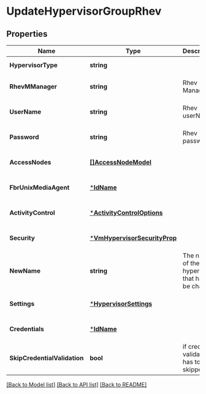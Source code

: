 # UpdateHypervisorGroupRhev

## Properties
Name | Type | Description | Notes
------------ | ------------- | ------------- | -------------
**HypervisorType** | **string** |  | [default to null]
**RhevMManager** | **string** | Rhev Manager  | [optional] [default to null]
**UserName** | **string** | Rhev userName  | [optional] [default to null]
**Password** | **string** | Rhev password  | [optional] [default to null]
**AccessNodes** | [**[]AccessNodeModel**](accessNodeModel.md) |  | [optional] [default to null]
**FbrUnixMediaAgent** | [***IdName**](IdName.md) |  | [optional] [default to null]
**ActivityControl** | [***ActivityControlOptions**](ActivityControlOptions.md) |  | [optional] [default to null]
**Security** | [***VmHypervisorSecurityProp**](VMHypervisorSecurityProp.md) |  | [optional] [default to null]
**NewName** | **string** | The name of the hypervisor that has to be changed | [optional] [default to null]
**Settings** | [***HypervisorSettings**](hypervisorSettings.md) |  | [optional] [default to null]
**Credentials** | [***IdName**](IdName.md) |  | [optional] [default to null]
**SkipCredentialValidation** | **bool** | if credential validation has to be skipped. | [optional] [default to false]

[[Back to Model list]](../README.md#documentation-for-models) [[Back to API list]](../README.md#documentation-for-api-endpoints) [[Back to README]](../README.md)

